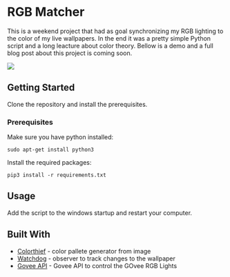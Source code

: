 # RGB Matcher
This is a weekend project that had as goal synchronizing my RGB lighting to the color of my live wallpapers. In the end it was a pretty simple Python script and a long leacture about color theory. Bellow is a demo and a full blog post about this project is coming soon.

![](https://github.com/ransaked1/RGBMatcher/blob/master/RGBMaker.gif)

## Getting Started
Clone the repository and install the prerequisites.

### Prerequisites

Make sure you have python installed:
```
sudo apt-get install python3
```

Install the required packages:
```
pip3 install -r requirements.txt
```
## Usage

Add the script to the windows startup and restart your computer.

## Built With
* [Colorthief](https://pypi.org/project/colorthief/) - color pallete generator from image
* [Watchdog](https://pypi.org/project/watchdog/) - observer to track changes to the wallpaper
* [Govee API](https://pypi.org/project/govee-api-laggat/) - Govee API to control the GOvee RGB Lights
